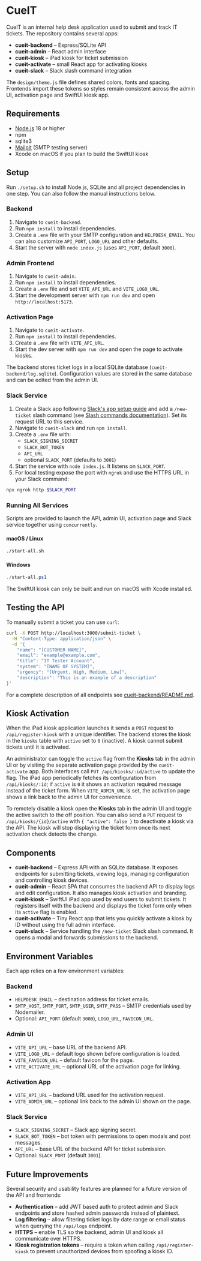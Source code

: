 # CueIT

CueIT is an internal help desk application used to submit and track IT tickets. The repository contains several apps:

- **cueit-backend** – Express/SQLite API
- **cueit-admin** – React admin interface
- **cueit-kiosk** – iPad kiosk for ticket submission
- **cueit-activate** – small React app for activating kiosks
- **cueit-slack** – Slack slash command integration

The `design/theme.js` file defines shared colors, fonts and spacing. Frontends
import these tokens so styles remain consistent across the admin UI, activation
page and SwiftUI kiosk app.

## Requirements
- [Node.js](https://nodejs.org/) 18 or higher
- npm
- sqlite3
- [Mailpit](https://github.com/axllent/mailpit) (SMTP testing server)
- Xcode on macOS if you plan to build the SwiftUI kiosk

## Setup

Run `./setup.sh` to install Node.js, SQLite and all project dependencies in one step.
You can also follow the manual instructions below.

### Backend
1. Navigate to `cueit-backend`.
2. Run `npm install` to install dependencies.
3. Create a `.env` file with your SMTP configuration and `HELPDESK_EMAIL`.
   You can also customize `API_PORT`, `LOGO_URL` and other defaults.
4. Start the server with `node index.js` (uses `API_PORT`, default `3000`).

### Admin Frontend
1. Navigate to `cueit-admin`.
2. Run `npm install` to install dependencies.
3. Create a `.env` file and set `VITE_API_URL` and `VITE_LOGO_URL`.
4. Start the development server with `npm run dev` and open `http://localhost:5173`.

### Activation Page
1. Navigate to `cueit-activate`.
2. Run `npm install` to install dependencies.
3. Create a `.env` file with `VITE_API_URL`.
4. Start the dev server with `npm run dev` and open the page to activate kiosks.

The backend stores ticket logs in a local SQLite database (`cueit-backend/log.sqlite`).
Configuration values are stored in the same database and can be edited from the admin UI.

### Slack Service
1. Create a Slack app following [Slack's app setup guide](https://api.slack.com/apps) and add a `/new-ticket` slash command (see [Slash commands documentation](https://api.slack.com/interactivity/slash-commands)). Set its request URL to this service.
2. Navigate to `cueit-slack` and run `npm install`.
3. Create a `.env` file with:
   - `SLACK_SIGNING_SECRET`
   - `SLACK_BOT_TOKEN`
   - `API_URL`
   - optional `SLACK_PORT` (defaults to `3001`)
 4. Start the service with `node index.js`. It listens on `SLACK_PORT`.
 5. For local testing expose the port with `ngrok` and use the HTTPS URL in your Slack command:

```bash
npx ngrok http $SLACK_PORT
```

### Running All Services

Scripts are provided to launch the API, admin UI, activation page and Slack
service together using `concurrently`.

#### macOS / Linux

```bash
./start-all.sh
```

#### Windows

```powershell
./start-all.ps1
```

The SwiftUI kiosk can only be built and run on macOS with Xcode installed.

## Testing the API

To manually submit a ticket you can use `curl`:

```bash
curl -X POST http://localhost:3000/submit-ticket \
  -H "Content-Type: application/json" \
  -d '{
    "name": "[CUSTOMER NAME]",
    "email": "example@example.com",
    "title": "IT Tester Account",
    "system": "[NAME OF SYSTEM]",
    "urgency": "[Urgent, High, Medium, Low]",
    "description": "This is an example of a description"
}'
```

For a complete description of all endpoints see
[cueit-backend/README.md](cueit-backend/README.md#api-endpoints).

## Kiosk Activation

When the iPad kiosk application launches it sends a `POST` request to
`/api/register-kiosk` with a unique identifier. The backend stores the kiosk in
the `kiosks` table with `active` set to `0` (inactive). A kiosk cannot submit
tickets until it is activated.

An administrator can toggle the `active` flag from the **Kiosks** tab in the
admin UI or by visiting the separate activation page provided by the
`cueit-activate` app. Both interfaces call
`PUT /api/kiosks/:id/active` to update the flag. The iPad app periodically
fetches its configuration from `/api/kiosks/:id`; if `active` is `0` it shows an
activation required message instead of the ticket form.
When `VITE_ADMIN_URL` is set, the activation page shows a link back to the admin
UI for convenience.

To remotely disable a kiosk open the **Kiosks** tab in the admin UI and toggle
the active switch to the off position. You can also send a `PUT` request to
`/api/kiosks/{id}/active` with `{ "active": false }` to deactivate a kiosk via
the API. The kiosk will stop displaying the ticket form once its next activation
check detects the change.

## Components

- **cueit-backend** – Express API with an SQLite database. It exposes endpoints
  for submitting tickets, viewing logs, managing configuration and controlling
  kiosk devices.
- **cueit-admin** – React SPA that consumes the backend API to display logs and
  edit configuration. It also manages kiosk activation and branding.
- **cueit-kiosk** – SwiftUI iPad app used by end users to submit tickets. It
  registers itself with the backend and displays the ticket form only when its
  `active` flag is enabled.
- **cueit-activate** – Tiny React app that lets you quickly activate a kiosk by
  ID without using the full admin interface.
- **cueit-slack** – Service handling the `/new-ticket` Slack slash command. It
  opens a modal and forwards submissions to the backend.

## Environment Variables

Each app relies on a few environment variables:

### Backend

- `HELPDESK_EMAIL` – destination address for ticket emails.
- `SMTP_HOST`, `SMTP_PORT`, `SMTP_USER`, `SMTP_PASS` – SMTP credentials used by
  Nodemailer.
- Optional: `API_PORT` (default `3000`), `LOGO_URL`, `FAVICON_URL`.

### Admin UI

- `VITE_API_URL` – base URL of the backend API.
- `VITE_LOGO_URL` – default logo shown before configuration is loaded.
- `VITE_FAVICON_URL` – default favicon for the page.
- `VITE_ACTIVATE_URL` – optional URL of the activation page for linking.

### Activation App

- `VITE_API_URL` – backend URL used for the activation request.
- `VITE_ADMIN_URL` – optional link back to the admin UI shown on the page.

### Slack Service

- `SLACK_SIGNING_SECRET` – Slack app signing secret.
- `SLACK_BOT_TOKEN` – bot token with permissions to open modals and post
  messages.
- `API_URL` – base URL of the backend API for ticket submission.
- Optional: `SLACK_PORT` (default `3001`).

## Future Improvements

Several security and usability features are planned for a future version of the API and frontends:

- **Authentication** – add JWT based auth to protect admin and Slack endpoints and store hashed admin passwords instead of plaintext.
- **Log filtering** – allow filtering ticket logs by date range or email status when querying the `/api/logs` endpoint.
- **HTTPS** – enable TLS so the backend, admin UI and kiosk all communicate over HTTPS.
- **Kiosk registration tokens** – require a token when calling `/api/register-kiosk` to prevent unauthorized devices from spoofing a kiosk ID.


